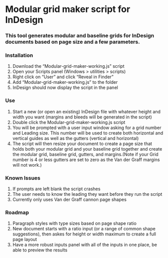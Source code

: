# Modular grid maker script for InDesign

### This tool generates modular and baseline grids for InDesign documents based on page size and a few parameters.

### Installation
1. Download the “Modular-grid-maker-working.js” script
2. Open your Scripts panel (Windows > utilities > scripts)
3. Right click on “User” and click “Reveal in Finder”
4. Add “Modular-grid-maker-working.js” to the folder
5. InDesign should now display the script in the panel

### Use
1. Start a new (or open an existing) InDesign file with whatever height and width you want (margins and bleeds will be generated in the script)
2. Double click the Modular-grid-maker-working.js script
3. You will be prompted with a user input window asking for a grid number and Leading size. This number will be used to create both horizontal and vertical guides as well as the gutters (vertical and horizontal)
4. The script will then resize your document to create a page size that holds both your modular grid and your baseline grid together and create the modular grid, baseline grid, gutters, and margins.(Note if your Grid number is 4 or less gutters are set to zero as the Van der Graff margins will not work.)

### Known Issues
1. If prompts are left blank the script crashes
2. The user needs to know the leading they want before they run the script
3. Currently only uses Van der Graff cannon page shapes

### Roadmap
1. Paragraph styles with type sizes based on page shape ratio
2. New document starts with a ratio input (or a range of common shape suggestions), then askes for height or width maximum to create a full page layout
3. Have a more robust inputs panel with all of the inputs in one place, be able to preview the results
